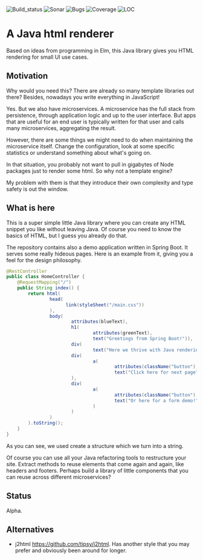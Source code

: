 ![Build_status](https://travis-ci.org/ArtComputerSE/ajavahtmlrenderer.svg?branch=master)
![Sonar](https://sonarcloud.io/api/project_badges/measure?project=se.artcomputer.html%3Aajavahtmlrenderer&metric=alert_status)
![Bugs](https://sonarcloud.io/api/project_badges/measure?project=se.artcomputer.html%3Aajavahtmlrenderer&metric=bugs)
![Coverage](https://sonarcloud.io/api/project_badges/measure?project=se.artcomputer.html%3Aajavahtmlrenderer&metric=coverage)
![LOC](https://sonarcloud.io/api/project_badges/measure?project=se.artcomputer.html%3Aajavahtmlrenderer&metric=ncloc)

#  A Java html renderer
Based on ideas from programming in Elm, this Java library gives you HTML rendering for 
small UI use cases.

## Motivation
Why would you need this? There are already so many template libraries out there?
Besides, nowadays you write everything in JavaScript!

Yes. But we also have microservices. A microservice has the full stack from persistence, 
through application logic and up to the user interface. But apps that are
useful for an end user is typically written for that user and calls
many microservices, aggregating the result.

However, there are some things we might need to do when maintaining the 
microservice itself. Change the configuration, look at some specific statistics or
understand something about what's going on.

In that situation, you probably not want to pull in gigabytes of Node packages just
to render some html. So why not a template engine?

My problem with them is that they introduce their own complexity and type safety is 
out the window.

## What is here

This is a super simple little Java library where you can create any HTML snippet you like 
without leaving Java. Of course you need to know the basics of HTML, but I guess you already
do that.

The repository contains also a demo application written in Spring Boot. It serves some
really hideous pages. Here is an example from it, giving you a feel for the design
philosophy.

```java
@RestController
public class HomeController {
    @RequestMapping("/")
    public String index() {
        return html(
                head(
                      link(styleSheet("/main.css"))
                ),
                body(
                        attributes(blueText),
                        h1(
                                attributes(greenText),
                                text("Greetings from Spring Boot!")),
                        div(
                                text("Here we thrive with Java rendering pages.")),
                        div(
                                a(
                                        attributes(className("button"), href("/next")),
                                        text("Click here for next page"))
                        ),
                        div(
                                a(
                                        attributes(className("button"), href("/form")),
                                        text("Or here for a form demo!")
                                )
                        )
                )
        ).toString();
    }
}

```
As you can see, we used create a structure which we turn into a string.

Of course you can use all your Java refactoring tools to restructure your site. Extract
methods to reuse elements that come again and again, like headers and footers. Perhaps
build a library of little components that you can reuse across different microservices?

## Status

Alpha.

## Alternatives

- j2html https://github.com/tipsy/j2html. Has another style that you may prefer and obviously been around for longer.

 
